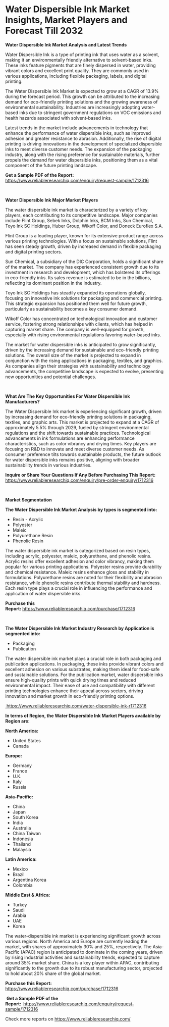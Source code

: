<p><h1>Water Dispersible Ink Market Insights, Market Players and Forecast Till 2032</h1></p><p><strong>Water Dispersible Ink Market Analysis and Latest Trends</strong></p>
<p><p>Water Dispersible Ink is a type of printing ink that uses water as a solvent, making it an environmentally friendly alternative to solvent-based inks. These inks feature pigments that are finely dispersed in water, providing vibrant colors and excellent print quality. They are commonly used in various applications, including flexible packaging, labels, and digital printing.</p><p>The Water Dispersible Ink Market is expected to grow at a CAGR of 13.9% during the forecast period. This growth can be attributed to the increasing demand for eco-friendly printing solutions and the growing awareness of environmental sustainability. Industries are increasingly adopting water-based inks due to stringent government regulations on VOC emissions and health hazards associated with solvent-based inks. </p><p>Latest trends in the market include advancements in technology that enhance the performance of water dispersible inks, such as improved adhesion and greater resistance to abrasion. Additionally, the rise of digital printing is driving innovations in the development of specialized dispersible inks to meet diverse customer needs. The expansion of the packaging industry, along with the rising preference for sustainable materials, further propels the demand for water dispersible inks, positioning them as a vital component of the future printing landscape.</p></p>
<p><strong>Get a Sample PDF of the Report:&nbsp;</strong> <a href="https://www.reliableresearchiq.com/enquiry/request-sample/1712316?utm_campaign=3384&utm_medium=2&utm_source=Github&utm_content=ia&utm_term=28032025&utm_id=water-dispersible-ink">https://www.reliableresearchiq.com/enquiry/request-sample/1712316</a></p>
<p>&nbsp;</p>
<p><strong>Water Dispersible Ink Major Market Players</strong></p>
<p><p>The water dispersible ink market is characterized by a variety of key players, each contributing to its competitive landscape. Major companies include Flint Group, Sebek Inks, Dolphin Inks, BCM Inks, Sun Chemical, Toyo Ink SC Holdings, Huber Group, Wikoff Color, and Doneck Euroflex S.A. </p><p>Flint Group is a leading player, known for its extensive product range across various printing technologies. With a focus on sustainable solutions, Flint has seen steady growth, driven by increased demand in flexible packaging and digital printing sectors. </p><p>Sun Chemical, a subsidiary of the DIC Corporation, holds a significant share of the market. The company has experienced consistent growth due to its investment in research and development, which has bolstered its offerings in eco-friendly inks. Its sales revenue is estimated to be in the billions, reflecting its dominant position in the industry.</p><p>Toyo Ink SC Holdings has steadily expanded its operations globally, focusing on innovative ink solutions for packaging and commercial printing. This strategic expansion has positioned them well for future growth, particularly as sustainability becomes a key consumer demand.</p><p>Wikoff Color has concentrated on technological innovation and customer service, fostering strong relationships with clients, which has helped in capturing market share. The company is well-equipped for growth, especially with rising environmental regulations favoring water-based inks.</p><p>The market for water dispersible inks is anticipated to grow significantly, driven by the increasing demand for sustainable and eco-friendly printing solutions. The overall size of the market is projected to expand in conjunction with the rising applications in packaging, textiles, and graphics. As companies align their strategies with sustainability and technology advancements, the competitive landscape is expected to evolve, presenting new opportunities and potential challenges.</p></p>
<p>&nbsp;</p>
<p><strong>What Are The Key Opportunities For Water Dispersible Ink Manufacturers?</strong></p>
<p><p>The Water Dispersible Ink market is experiencing significant growth, driven by increasing demand for eco-friendly printing solutions in packaging, textiles, and graphic arts. This market is projected to expand at a CAGR of approximately 5.5% through 2029, fueled by stringent environmental regulations and the shift towards sustainable practices. Technological advancements in ink formulations are enhancing performance characteristics, such as color vibrancy and drying times. Key players are focusing on R&D to innovate and meet diverse customer needs. As consumer preference tilts towards sustainable products, the future outlook for water dispersible inks remains positive, aligning with broader sustainability trends in various industries.</p></p>
<p><strong>Inquire or Share Your Questions If Any Before Purchasing This Report:</strong> <a href="https://www.reliableresearchiq.com/enquiry/pre-order-enquiry/1712316?utm_campaign=3384&utm_medium=2&utm_source=Github&utm_content=ia&utm_term=28032025&utm_id=water-dispersible-ink">https://www.reliableresearchiq.com/enquiry/pre-order-enquiry/1712316</a></p>
<p>&nbsp;</p>
<p><strong>Market Segmentation</strong></p>
<p><strong>The Water Dispersible Ink Market Analysis by types is segmented into:</strong></p>
<p><ul><li>Resin - Acrylic</li><li>Polyester</li><li>Maleic</li><li>Polyurethane Resin</li><li>Phenolic Resin</li></ul></p>
<p><p>The water dispersible ink market is categorized based on resin types, including acrylic, polyester, maleic, polyurethane, and phenolic resins. Acrylic resins offer excellent adhesion and color vibrancy, making them popular for various printing applications. Polyester resins provide durability and chemical resistance. Maleic resins enhance gloss and stability in formulations. Polyurethane resins are noted for their flexibility and abrasion resistance, while phenolic resins contribute thermal stability and hardness. Each resin type plays a crucial role in influencing the performance and application of water dispersible inks.</p></p>
<p><strong>Purchase this Report:&nbsp;</strong><a href="https://www.reliableresearchiq.com/purchase/1712316?utm_campaign=3384&utm_medium=2&utm_source=Github&utm_content=ia&utm_term=28032025&utm_id=water-dispersible-ink">https://www.reliableresearchiq.com/purchase/1712316</a></p>
<p>&nbsp;</p>
<p><strong>The Water Dispersible Ink Market Industry Research by Application is segmented into:</strong></p>
<p><ul><li>Packaging</li><li>Publication</li></ul></p>
<p><p>The water dispersible ink market plays a crucial role in both packaging and publication applications. In packaging, these inks provide vibrant colors and excellent adhesion on various substrates, making them ideal for food-safe and sustainable solutions. For the publication market, water dispersible inks ensure high-quality prints with quick drying times and reduced environmental impact. Their ease of use and compatibility with different printing technologies enhance their appeal across sectors, driving innovation and market growth in eco-friendly printing options.</p></p>
<p><a href="https://www.reliableresearchiq.com/water-dispersible-ink-r1712316?utm_campaign=3384&utm_medium=2&utm_source=Github&utm_content=ia&utm_term=28032025&utm_id=water-dispersible-ink">&nbsp;https://www.reliableresearchiq.com/water-dispersible-ink-r1712316</a></p>
<p><strong>In terms of Region, the Water Dispersible Ink Market Players available by Region are:</strong></p>
<p>
    <p> <strong> North America: </strong>
        <ul>
            <li>United States</li>
            <li>Canada</li>
        </ul>
        </p> 
    <p> <strong> Europe: </strong>
        <ul>
            <li>Germany</li>
            <li>France</li>
            <li>U.K.</li>
            <li>Italy</li>
            <li>Russia</li>
        </ul>
        </p> 
    <p> <strong> Asia-Pacific: </strong>
        <ul>
            <li>China</li>
            <li>Japan</li>
            <li>South Korea</li>
            <li>India</li>
            <li>Australia</li>
            <li>China Taiwan</li>
            <li>Indonesia</li>
            <li>Thailand</li>
            <li>Malaysia</li>
        </ul>
        </p> 
    <p> <strong> Latin America: </strong>
        <ul>
            <li>Mexico</li>
            <li>Brazil</li>
            <li>Argentina Korea</li>
            <li>Colombia</li>
        </ul>
        </p> 
    <p> <strong> Middle East & Africa: </strong>
        <ul>
            <li>Turkey</li>
            <li>Saudi</li>
            <li>Arabia</li>
            <li>UAE</li>
            <li>Korea</li>
        </ul>
    </p>
    </p>
<p><p>The water-dispersible ink market is experiencing significant growth across various regions. North America and Europe are currently leading the market, with shares of approximately 30% and 25%, respectively. The Asia-Pacific (APAC) region is anticipated to dominate in the coming years, driven by rising industrial activities and sustainability trends, expected to capture around 35% market share. China is a key player within APAC, contributing significantly to the growth due to its robust manufacturing sector, projected to hold about 20% share of the global market.</p></p>
<p><strong>Purchase this Report: </strong><a href="https://www.reliableresearchiq.com/purchase/1712316?utm_campaign=3384&utm_medium=2&utm_source=Github&utm_content=ia&utm_term=28032025&utm_id=water-dispersible-ink">https://www.reliableresearchiq.com/purchase/1712316</a></p>
<p>&nbsp;<strong>Get a Sample PDF of the Report:&nbsp;&nbsp;</strong><a href="https://www.reliableresearchiq.com/enquiry/request-sample/1712316?utm_campaign=3384&utm_medium=2&utm_source=Github&utm_content=ia&utm_term=28032025&utm_id=water-dispersible-ink">https://www.reliableresearchiq.com/enquiry/request-sample/1712316</a></p>
<p><strong></strong></p>
<p>Check more reports on <a href="https://www.reliableresearchiq.com/?utm_campaign=3384&utm_medium=2&utm_source=Github&utm_content=ia&utm_term=28032025&utm_id=water-dispersible-ink">https://www.reliableresearchiq.com/</a></p>